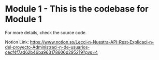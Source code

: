 # Module 1 -  This is the codebase for Module 1
For more details, check the source code.

Notion Link: https://www.notion.so/Lecci-n-Nuestra-API-Rest-Explicaci-n-del-proyecto-Administraci-n-de-usuarios-cecf4f7ad62b46ba963178606d295219?pvs=4